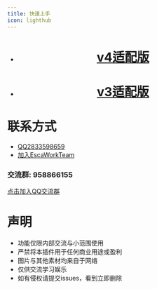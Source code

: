 ```yaml
---
title: 快速上手
icon: lighthub
---
```

<div align="center">


* # [v4适配版](/v4guide)
* # [v3适配版](/v3guide)
</div>

# 联系方式
- [QQ2833598659](https://qm.qq.com/q/G0y1D5vYqc)
- [加入EscaWorkTeam](http://qm.qq.com/cgi-bin/qm/qr?_wv=1027&k=q05fIlT9vl2QnKoUyfIuJRabOBPTvFEb&authKey=%2BvdsYAro9i1OJIzSpYa6c%2BIrEH1kRfb6Q1Ulm0YF6NTlD0hlfcpVKxuHgXPMxKEO&noverify=0&group_code=972277694)
### 交流群: 958866155
[点击加入QQ交流群](https://qm.qq.com/q/6Y02r2e35K)

# 声明
- 功能仅限内部交流与小范围使用
- 严禁将本插件用于任何商业用途或盈利
- 图片与其他素材均来自于网络
- 仅供交流学习娱乐
- 如有侵权请提交issues，看到立即删除
